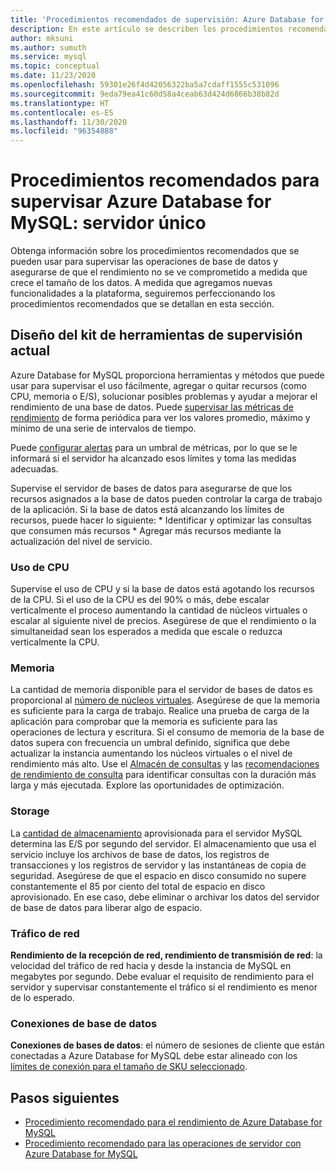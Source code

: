```yaml
---
title: 'Procedimientos recomendados de supervisión: Azure Database for MySQL'
description: En este artículo se describen los procedimientos recomendados para supervisar Azure Database for MySQL.
author: mksuni
ms.author: sumuth
ms.service: mysql
ms.topic: conceptual
ms.date: 11/23/2020
ms.openlocfilehash: 59301e26f4d42056322ba5a7cdaff1555c531096
ms.sourcegitcommit: 9eda79ea41c60d58a4ceab63d424d6866b38b82d
ms.translationtype: HT
ms.contentlocale: es-ES
ms.lasthandoff: 11/30/2020
ms.locfileid: "96354888"
---
```

# <a name="best-practices-for-monitoring-azure-database-for-mysql--single-server"></a>Procedimientos recomendados para supervisar Azure Database for MySQL: servidor único

Obtenga información sobre los procedimientos recomendados que se pueden usar para supervisar las operaciones de base de datos y asegurarse de que el rendimiento no se ve comprometido a medida que crece el tamaño de los datos. A medida que agregamos nuevas funcionalidades a la plataforma, seguiremos perfeccionando los procedimientos recomendados que se detallan en esta sección.

## <a name="layout-of-the-current-monitoring-toolkit"></a>Diseño del kit de herramientas de supervisión actual

Azure Database for MySQL proporciona herramientas y métodos que puede usar para supervisar el uso fácilmente, agregar o quitar recursos (como CPU, memoria o E/S), solucionar posibles problemas y ayudar a mejorar el rendimiento de una base de datos. Puede [supervisar las métricas de rendimiento](concepts-monitoring.md#metrics) de forma periódica para ver los valores promedio, máximo y mínimo de una serie de intervalos de tiempo.

Puede [configurar alertas](howto-alert-on-metric.md#create-an-alert-rule-on-a-metric-from-the-azure-portal) para un umbral de métricas, por lo que se le informará si el servidor ha alcanzado esos límites y toma las medidas adecuadas.  

Supervise el servidor de bases de datos para asegurarse de que los recursos asignados a la base de datos pueden controlar la carga de trabajo de la aplicación. Si la base de datos está alcanzando los límites de recursos, puede hacer lo siguiente:
    * Identificar y optimizar las consultas que consumen más recursos 
    * Agregar más recursos mediante la actualización del nivel de servicio.

### <a name="cpu-utilization"></a>Uso de CPU
Supervise el uso de CPU y si la base de datos está agotando los recursos de la CPU. Si el uso de la CPU es del 90% o más, debe escalar verticalmente el proceso aumentando la cantidad de núcleos virtuales o escalar al siguiente nivel de precios.  Asegúrese de que el rendimiento o la simultaneidad sean los esperados a medida que escale o reduzca verticalmente la CPU. 

### <a name="memory"></a>Memoria 
La cantidad de memoria disponible para el servidor de bases de datos es proporcional al [número de núcleos virtuales](concepts-pricing-tiers.md). Asegúrese de que la memoria es suficiente para la carga de trabajo. Realice una prueba de carga de la aplicación para comprobar que la memoria es suficiente para las operaciones de lectura y escritura. Si el consumo de memoria de la base de datos supera con frecuencia un umbral definido, significa que debe actualizar la instancia aumentando los núcleos virtuales o el nivel de rendimiento más alto. Use el [Almacén de consultas](concepts-query-store.md) y las [recomendaciones de rendimiento de consulta](concepts-performance-recommendations.md) para identificar consultas con la duración más larga y más ejecutada. Explore las oportunidades de optimización. 

### <a name="storage"></a>Storage 
La [cantidad de almacenamiento](howto-create-manage-server-portal.md#scale-compute-and-storage) aprovisionada para el servidor MySQL determina las E/S por segundo del servidor. El almacenamiento que usa el servicio incluye los archivos de base de datos, los registros de transacciones y los registros de servidor y las instantáneas de copia de seguridad. Asegúrese de que el espacio en disco consumido no supere constantemente el 85 por ciento del total de espacio en disco aprovisionado. En ese caso, debe eliminar o archivar los datos del servidor de base de datos para liberar algo de espacio. 

### <a name="network-traffic"></a>Tráfico de red 

**Rendimiento de la recepción de red, rendimiento de transmisión de red**: la velocidad del tráfico de red hacia y desde la instancia de MySQL en megabytes por segundo. Debe evaluar el requisito de rendimiento para el servidor y supervisar constantemente el tráfico si el rendimiento es menor de lo esperado. 

### <a name="database-connections"></a>Conexiones de base de datos 
**Conexiones de bases de datos**: el número de sesiones de cliente que están conectadas a Azure Database for MySQL debe estar alineado con los [límites de conexión para el tamaño de SKU seleccionado](concepts-server-parameters.md#max_connections). 


## <a name="next-steps"></a>Pasos siguientes

- [Procedimiento recomendado para el rendimiento de Azure Database for MySQL](concept-performance-best-practices.md)
- [Procedimiento recomendado para las operaciones de servidor con Azure Database for MySQL](concept-operation-excellence-best-practices.md)
